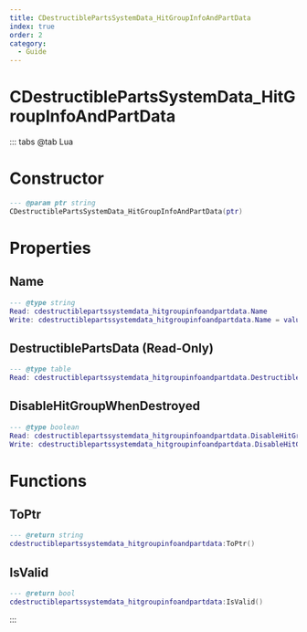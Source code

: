 ```yaml
---
title: CDestructiblePartsSystemData_HitGroupInfoAndPartData
index: true
order: 2
category:
  - Guide
---
```


# CDestructiblePartsSystemData_HitGroupInfoAndPartData

::: tabs
@tab Lua
# Constructor
```lua
--- @param ptr string
CDestructiblePartsSystemData_HitGroupInfoAndPartData(ptr)
```
# Properties
## Name 
```lua
--- @type string
Read: cdestructiblepartssystemdata_hitgroupinfoandpartdata.Name
Write: cdestructiblepartssystemdata_hitgroupinfoandpartdata.Name = value
```
## DestructiblePartsData (Read-Only)
```lua
--- @type table
Read: cdestructiblepartssystemdata_hitgroupinfoandpartdata.DestructiblePartsData
```
## DisableHitGroupWhenDestroyed 
```lua
--- @type boolean
Read: cdestructiblepartssystemdata_hitgroupinfoandpartdata.DisableHitGroupWhenDestroyed
Write: cdestructiblepartssystemdata_hitgroupinfoandpartdata.DisableHitGroupWhenDestroyed = value
```
# Functions
## ToPtr
```lua
--- @return string
cdestructiblepartssystemdata_hitgroupinfoandpartdata:ToPtr()
```
## IsValid
```lua
--- @return bool
cdestructiblepartssystemdata_hitgroupinfoandpartdata:IsValid()
```

:::